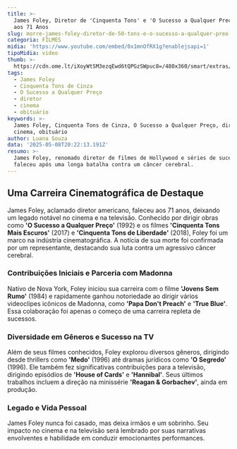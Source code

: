 ```yaml
---
title: >-
  James Foley, Diretor de 'Cinquenta Tons' e 'O Sucesso a Qualquer Preço', Morre
  aos 71 Anos
slug: morre-james-foley-diretor-de-50-tons-e-o-sucesso-a-qualquer-preo-aos-71
categoria: FILMES
midia: 'https://www.youtube.com/embed/0x1mnOfRX1g?enablejsapi=1'
tipoMidia: video
thumb: >-
  https://cdn.ome.lt/iXoyWtSM3ezqEwd6tQPGzSWpuc8=/480x360/smart/extras/conteudos/SnapInsta.to_135254781_389347708793887_4654231655597400723_n.jpg
tags:
  - James Foley
  - Cinquenta Tons de Cinza
  - O Sucesso a Qualquer Preço
  - diretor
  - cinema
  - obituário
keywords: >-
  James Foley, Cinquenta Tons de Cinza, O Sucesso a Qualquer Preço, diretor,
  cinema, obituário
author: Luana Souza
data: '2025-05-08T20:22:13.191Z'
resumo: >-
  James Foley, renomado diretor de filmes de Hollywood e séries de sucesso,
  faleceu após uma longa batalha contra um câncer cerebral.
---
```


## Uma Carreira Cinematográfica de Destaque

James Foley, aclamado diretor americano, faleceu aos 71 anos, deixando um legado notável no cinema e na televisão. Conhecido por dirigir obras como **'O Sucesso a Qualquer Preço'** (1992) e os filmes **'Cinquenta Tons Mais Escuros'** (2017) e **'Cinquenta Tons de Liberdade'** (2018), Foley foi um marco na indústria cinematográfica. A notícia de sua morte foi confirmada por um representante, destacando sua luta contra um agressivo câncer cerebral.

### Contribuições Iniciais e Parceria com Madonna

Nativo de Nova York, Foley iniciou sua carreira com o filme **'Jovens Sem Rumo'** (1984) e rapidamente ganhou notoriedade ao dirigir vários videoclipes icônicos de Madonna, como **'Papa Don't Preach'** e **'True Blue'**. Essa colaboração foi apenas o começo de uma carreira repleta de sucessos.

### Diversidade em Gêneros e Sucesso na TV

Além de seus filmes conhecidos, Foley explorou diversos gêneros, dirigindo desde thrillers como **'Medo'** (1996) até dramas jurídicos como **'O Segredo'** (1996). Ele também fez significativas contribuições para a televisão, dirigindo episódios de **'House of Cards'** e **'Hannibal'**. Seus últimos trabalhos incluem a direção na minissérie **'Reagan & Gorbachev'**, ainda em produção.

### Legado e Vida Pessoal

James Foley nunca foi casado, mas deixa irmãos e um sobrinho. Seu impacto no cinema e na televisão será lembrado por suas narrativas envolventes e habilidade em conduzir emocionantes performances.
